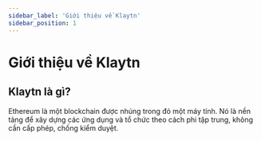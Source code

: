 ```yaml
---
sidebar_label: 'Giới thiệu về Klaytn'
sidebar_position: 1
---
```

# Giới thiệu về Klaytn
## Klaytn là gì?
Ethereum là một blockchain được nhúng trong đó một máy tính. Nó là nền tảng để xây dựng các ứng dụng và tổ chức theo cách phi tập trung, không cần cấp phép, chống kiểm duyệt.